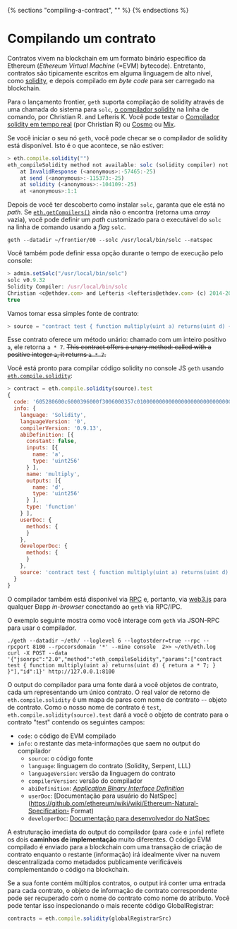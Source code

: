 {% sections "compiling-a-contract", "" %}
{% endsections %}

<!-- "git+https://github.com/ethereum/go-ethereum.wiki.git/Contracts-and-Transactions.md"-->

# Compilando um contrato

Contratos vivem na blockchain em um formato binário específico da Ethereum (*Ethereum Virtual Machine* (=EVM) bytecode). Entretanto, contratos são tipicamente escritos em alguma linguagem de alto nível, como [solidity](https://github.com/ethereum/wiki/wiki/Solidity-Tutorial), e depois compilado em *byte code* para ser carregado na blockchain.

Para o lançamento frontier, `geth` suporta compilação de solidity através de uma chamada do sistema para `solc`, [o compilador solidity](https://github.com/ethereum/cpp-ethereum/tree/develop/solc) na linha de comando, por Christian R. and Lefteris K. Você pode testar o [Compilador solidity em tempo real](https://chriseth.github.io/cpp-ethereum/) (por Christian R) ou [Cosmo](http://meteor-dapp-cosmo.meteor.com) ou [Mix](https://github.com/ethereum/wiki/wiki/Mix:-The-DApp-IDE). 

Se você iniciar o seu nó `geth`, você pode checar se o compilador de solidity está disponível. Isto é o que acontece, se não estiver:

```js
> eth.compile.solidity("")
eth_compileSolidity method not available: solc (solidity compiler) not found
    at InvalidResponse (<anonymous>:-57465:-25)
    at send (<anonymous>:-115373:-25)
    at solidity (<anonymous>:-104109:-25)
    at <anonymous>:1:1
```

Depois de você ter descoberto como instalar `solc`, garanta que ele está no *path*. Se [`eth.getCompilers()`](https://github.com/ethereum/wiki/wiki/JavaScript-API#web3ethgetcompilers) ainda não o encontra (retorna uma *array* vazia), você pode definir um *path* customizado para o executável do `solc` na linha de comando usando a *flag* `solc`.

```
geth --datadir ~/frontier/00 --solc /usr/local/bin/solc --natspec
```

Você também pode definir essa opção durante o tempo de execução pelo console:

```js
> admin.setSolc("/usr/local/bin/solc")
solc v0.9.32
Solidity Compiler: /usr/local/bin/solc
Christian <c@ethdev.com> and Lefteris <lefteris@ethdev.com> (c) 2014-2015
true
```

Vamos tomar essa simples fonte de contrato:

```js
> source = "contract test { function multiply(uint a) returns(uint d) { return a * 7; } }"
```

Esse contrato oferece um método unário: chamado com um inteiro positivo `a`, ele retorna `a * 7`.
~~This contract offers a unary method: called with a positive integer `a`, it returns `a * 7`.~~ 

Você está pronto para compilar código solidity no console JS `geth` usando [`eth.compile.solidity`](https://github.com/ethereum/wiki/wiki/JavaScript-API#web3ethcompilesolidity):

```js
> contract = eth.compile.solidity(source).test
{
  code: '605280600c6000396000f3006000357c010000000000000000000000000000000000000000000000000000000090048063c6888fa114602e57005b60376004356041565b8060005260206000f35b6000600782029050604d565b91905056',
  info: {
    language: 'Solidity',
    languageVersion: '0',
    compilerVersion: '0.9.13',
    abiDefinition: [{
      constant: false,
      inputs: [{
        name: 'a',
        type: 'uint256'
      } ],
      name: 'multiply',
      outputs: [{
        name: 'd',
        type: 'uint256'
      } ],
      type: 'function'
    } ],
    userDoc: {
      methods: {
      }
    },
    developerDoc: {
      methods: {
      }
    },
    source: 'contract test { function multiply(uint a) returns(uint d) { return a * 7; } }'
  }
}
```

O compilador também está disponível via [RPC](https://github.com/ethereum/wiki/wiki/JSON-RPC) e, portanto, via [web3.js](https://github.com/ethereum/wiki/wiki/JavaScript-API#web3ethcompilesolidity) para qualquer Ðapp *in-browser* conectando ao `geth` via RPC/IPC.

O exemplo seguinte mostra como você interage com `geth` via JSON-RPC para usar o compilador.

```
./geth --datadir ~/eth/ --loglevel 6 --logtostderr=true --rpc --rpcport 8100 --rpccorsdomain '*' --mine console  2>> ~/eth/eth.log
curl -X POST --data '{"jsonrpc":"2.0","method":"eth_compileSolidity","params":["contract test { function multiply(uint a) returns(uint d) { return a * 7; } }"],"id":1}' http://127.0.0.1:8100
```

O output do compilador para uma fonte dará a você objetos de contrato, cada um representando um único contrato. O real valor de retorno de `eth.compile.solidity` é um mapa de pares com nome de contrato -- objeto de contrato. Como o nosso nome de contrato é `test`, `eth.compile.solidity(source).test` dará a você o objeto de contrato para o contrato "test" contendo os seguintes campos:

* `code`: o código de EVM compilado
* `info`: o restante das meta-informações que saem no output do compilador
  * `source`: o código fonte
  * `language`: linguagem do contrato (Solidity, Serpent, LLL)
  * `languageVersion`: versão da linguagem do contrato
  * `compilerVersion`: versão do compilador
  * `abiDefinition`: [*Application Binary Interface Definition*](https://github.com/ethereum/wiki/wiki/Ethereum-Contract-ABI)
  * `userDoc`: [Documentação para usuário do NatSpec](https://github.com/ethereum/wiki/wiki/Ethereum-Natural-Specification- Format)
  * `developerDoc`: [Documentação para desenvolvedor do NatSpec](https://github.com/ethereum/wiki/wiki/Ethereum-Natural-Specification-Format)

A estruturação imediata do output do compilador (para `code` e `info`) reflete os dois **caminhos de implementação** muito diferentes.
O código EVM compilado é enviado para a blockchain com uma transação de criação de contrato enquanto o restante (informação) irá idealmente viver na nuvem descentralizada como metadados publicamente verificáveis complementando o código na blockchain.

Se a sua fonte contém múltiplos contratos, o output irá conter uma entrada para cada contrato, o objeto de informação de contrato correspondente pode ser recuperado com o nome do contrato como nome do atributo.
Você pode tentar isso inspecionando o mais recente código GlobalRegistrar:

```js
contracts = eth.compile.solidity(globalRegistrarSrc)
```
